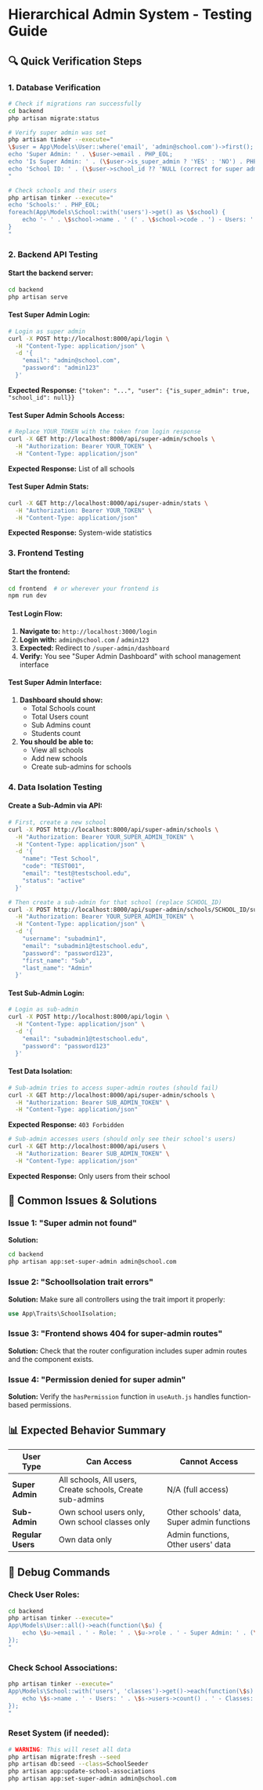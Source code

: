 # Hierarchical Admin System - Testing Guide

## 🔍 Quick Verification Steps

### 1. **Database Verification**
```bash
# Check if migrations ran successfully
cd backend
php artisan migrate:status

# Verify super admin was set
php artisan tinker --execute="
\$user = App\Models\User::where('email', 'admin@school.com')->first();
echo 'Super Admin: ' . \$user->email . PHP_EOL;
echo 'Is Super Admin: ' . (\$user->is_super_admin ? 'YES' : 'NO') . PHP_EOL;
echo 'School ID: ' . (\$user->school_id ?? 'NULL (correct for super admin)') . PHP_EOL;
"

# Check schools and their users
php artisan tinker --execute="
echo 'Schools:' . PHP_EOL;
foreach(App\Models\School::with('users')->get() as \$school) {
    echo '- ' . \$school->name . ' (' . \$school->code . ') - Users: ' . \$school->users->count() . PHP_EOL;
}
"
```

### 2. **Backend API Testing**

#### Start the backend server:
```bash
cd backend
php artisan serve
```

#### Test Super Admin Login:
```bash
# Login as super admin
curl -X POST http://localhost:8000/api/login \
  -H "Content-Type: application/json" \
  -d '{
    "email": "admin@school.com",
    "password": "admin123"
  }'
```
**Expected Response:** `{"token": "...", "user": {"is_super_admin": true, "school_id": null}}`

#### Test Super Admin Schools Access:
```bash
# Replace YOUR_TOKEN with the token from login response
curl -X GET http://localhost:8000/api/super-admin/schools \
  -H "Authorization: Bearer YOUR_TOKEN" \
  -H "Content-Type: application/json"
```
**Expected Response:** List of all schools

#### Test Super Admin Stats:
```bash
curl -X GET http://localhost:8000/api/super-admin/stats \
  -H "Authorization: Bearer YOUR_TOKEN" \
  -H "Content-Type: application/json"
```
**Expected Response:** System-wide statistics

### 3. **Frontend Testing**

#### Start the frontend:
```bash
cd frontend  # or wherever your frontend is
npm run dev
```

#### Test Login Flow:
1. **Navigate to:** `http://localhost:3000/login`
2. **Login with:** `admin@school.com` / `admin123`
3. **Expected:** Redirect to `/super-admin/dashboard`
4. **Verify:** You see "Super Admin Dashboard" with school management interface

#### Test Super Admin Interface:
1. **Dashboard should show:**
   - Total Schools count
   - Total Users count
   - Sub Admins count
   - Students count
2. **You should be able to:**
   - View all schools
   - Add new schools
   - Create sub-admins for schools

### 4. **Data Isolation Testing**

#### Create a Sub-Admin via API:
```bash
# First, create a new school
curl -X POST http://localhost:8000/api/super-admin/schools \
  -H "Authorization: Bearer YOUR_SUPER_ADMIN_TOKEN" \
  -H "Content-Type: application/json" \
  -d '{
    "name": "Test School",
    "code": "TEST001",
    "email": "test@testschool.edu",
    "status": "active"
  }'

# Then create a sub-admin for that school (replace SCHOOL_ID)
curl -X POST http://localhost:8000/api/super-admin/schools/SCHOOL_ID/sub-admins \
  -H "Authorization: Bearer YOUR_SUPER_ADMIN_TOKEN" \
  -H "Content-Type: application/json" \
  -d '{
    "username": "subadmin1",
    "email": "subadmin1@testschool.edu", 
    "password": "password123",
    "first_name": "Sub",
    "last_name": "Admin"
  }'
```

#### Test Sub-Admin Login:
```bash
# Login as sub-admin
curl -X POST http://localhost:8000/api/login \
  -H "Content-Type: application/json" \
  -d '{
    "email": "subadmin1@testschool.edu",
    "password": "password123"
  }'
```

#### Test Data Isolation:
```bash
# Sub-admin tries to access super-admin routes (should fail)
curl -X GET http://localhost:8000/api/super-admin/schools \
  -H "Authorization: Bearer SUB_ADMIN_TOKEN" \
  -H "Content-Type: application/json"
```
**Expected Response:** `403 Forbidden`

```bash
# Sub-admin accesses users (should only see their school's users)
curl -X GET http://localhost:8000/api/users \
  -H "Authorization: Bearer SUB_ADMIN_TOKEN" \
  -H "Content-Type: application/json"
```
**Expected Response:** Only users from their school

## 🚨 Common Issues & Solutions

### Issue 1: "Super admin not found"
**Solution:**
```bash
cd backend
php artisan app:set-super-admin admin@school.com
```

### Issue 2: "SchoolIsolation trait errors"
**Solution:** Make sure all controllers using the trait import it properly:
```php
use App\Traits\SchoolIsolation;
```

### Issue 3: "Frontend shows 404 for super-admin routes"
**Solution:** Check that the router configuration includes super admin routes and the component exists.

### Issue 4: "Permission denied for super admin"
**Solution:** Verify the `hasPermission` function in `useAuth.js` handles function-based permissions.

## 📊 Expected Behavior Summary

| User Type | Can Access | Cannot Access |
|-----------|------------|---------------|
| **Super Admin** | All schools, All users, Create schools, Create sub-admins | N/A (full access) |
| **Sub-Admin** | Own school users only, Own school classes only | Other schools' data, Super admin functions |
| **Regular Users** | Own data only | Admin functions, Other users' data |

## 🔧 Debug Commands

### Check User Roles:
```bash
cd backend
php artisan tinker --execute="
App\Models\User::all()->each(function(\$u) {
    echo \$u->email . ' - Role: ' . \$u->role . ' - Super Admin: ' . (\$u->is_super_admin ? 'YES' : 'NO') . ' - School: ' . (\$u->school_id ?? 'NULL') . PHP_EOL;
});
"
```

### Check School Associations:
```bash
php artisan tinker --execute="
App\Models\School::with('users', 'classes')->get()->each(function(\$s) {
    echo \$s->name . ' - Users: ' . \$s->users->count() . ' - Classes: ' . \$s->classes->count() . PHP_EOL;
});
"
```

### Reset System (if needed):
```bash
# WARNING: This will reset all data
php artisan migrate:fresh --seed
php artisan db:seed --class=SchoolSeeder
php artisan app:update-school-associations
php artisan app:set-super-admin admin@school.com
```
